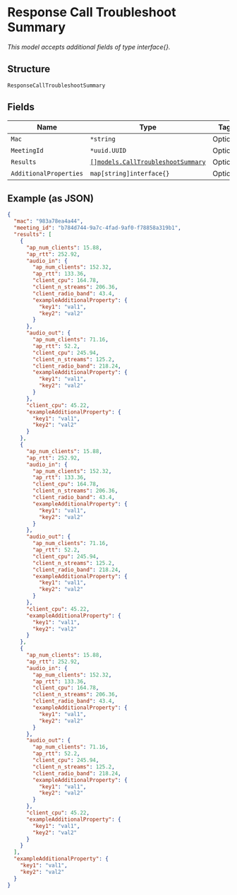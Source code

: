
# Response Call Troubleshoot Summary

*This model accepts additional fields of type interface{}.*

## Structure

`ResponseCallTroubleshootSummary`

## Fields

| Name | Type | Tags | Description |
|  --- | --- | --- | --- |
| `Mac` | `*string` | Optional | - |
| `MeetingId` | `*uuid.UUID` | Optional | - |
| `Results` | [`[]models.CallTroubleshootSummary`](../../doc/models/call-troubleshoot-summary.md) | Optional | - |
| `AdditionalProperties` | `map[string]interface{}` | Optional | - |

## Example (as JSON)

```json
{
  "mac": "983a78ea4a44",
  "meeting_id": "b784d744-9a7c-4fad-9af0-f78858a319b1",
  "results": [
    {
      "ap_num_clients": 15.88,
      "ap_rtt": 252.92,
      "audio_in": {
        "ap_num_clients": 152.32,
        "ap_rtt": 133.36,
        "client_cpu": 164.78,
        "client_n_streams": 206.36,
        "client_radio_band": 43.4,
        "exampleAdditionalProperty": {
          "key1": "val1",
          "key2": "val2"
        }
      },
      "audio_out": {
        "ap_num_clients": 71.16,
        "ap_rtt": 52.2,
        "client_cpu": 245.94,
        "client_n_streams": 125.2,
        "client_radio_band": 218.24,
        "exampleAdditionalProperty": {
          "key1": "val1",
          "key2": "val2"
        }
      },
      "client_cpu": 45.22,
      "exampleAdditionalProperty": {
        "key1": "val1",
        "key2": "val2"
      }
    },
    {
      "ap_num_clients": 15.88,
      "ap_rtt": 252.92,
      "audio_in": {
        "ap_num_clients": 152.32,
        "ap_rtt": 133.36,
        "client_cpu": 164.78,
        "client_n_streams": 206.36,
        "client_radio_band": 43.4,
        "exampleAdditionalProperty": {
          "key1": "val1",
          "key2": "val2"
        }
      },
      "audio_out": {
        "ap_num_clients": 71.16,
        "ap_rtt": 52.2,
        "client_cpu": 245.94,
        "client_n_streams": 125.2,
        "client_radio_band": 218.24,
        "exampleAdditionalProperty": {
          "key1": "val1",
          "key2": "val2"
        }
      },
      "client_cpu": 45.22,
      "exampleAdditionalProperty": {
        "key1": "val1",
        "key2": "val2"
      }
    },
    {
      "ap_num_clients": 15.88,
      "ap_rtt": 252.92,
      "audio_in": {
        "ap_num_clients": 152.32,
        "ap_rtt": 133.36,
        "client_cpu": 164.78,
        "client_n_streams": 206.36,
        "client_radio_band": 43.4,
        "exampleAdditionalProperty": {
          "key1": "val1",
          "key2": "val2"
        }
      },
      "audio_out": {
        "ap_num_clients": 71.16,
        "ap_rtt": 52.2,
        "client_cpu": 245.94,
        "client_n_streams": 125.2,
        "client_radio_band": 218.24,
        "exampleAdditionalProperty": {
          "key1": "val1",
          "key2": "val2"
        }
      },
      "client_cpu": 45.22,
      "exampleAdditionalProperty": {
        "key1": "val1",
        "key2": "val2"
      }
    }
  ],
  "exampleAdditionalProperty": {
    "key1": "val1",
    "key2": "val2"
  }
}
```

